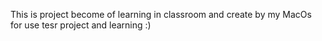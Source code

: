 This is project become of learning in classroom and create by my MacOs for use tesr project and learning :)
